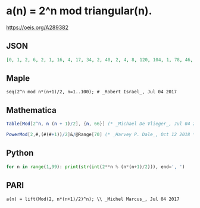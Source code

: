# a\(n\) \= 2^n mod triangular\(n\)\.
https://oeis.org/A289382
## JSON
```JSON
[0, 1, 2, 6, 2, 1, 16, 4, 17, 34, 2, 40, 2, 4, 8, 120, 104, 1, 78, 46, 134, 70, 140, 16, 132, 121, 134, 30, 2, 94, 64, 400, 206, 429, 158, 334, 2, 4, 8, 616, 494, 1, 690, 346, 692, 142, 848, 64, 912, 1024, 8, 796, 797, 379, 1528, 4, 350, 178, 1418, 916, 2, 4, 512, 1056, 32, 2011]
```
## Maple
```Maple
seq(2^n mod n*(n+1)/2, n=1..100); # _Robert Israel_, Jul 04 2017
```
## Mathematica
```Mathematica
Table[Mod[2^n, n (n + 1)/2], {n, 66}] (* _Michael De Vlieger_, Jul 04 2017 *)
```
```Mathematica
PowerMod[2,#,(#(#+1))/2]&/@Range[70] (* _Harvey P. Dale_, Oct 12 2018 *)
```
## Python
```Python
for n in range(1,99): print(str(int(2**n % (n*(n+1)/2))), end=', ')
```
## PARI
```PARI
a(n) = lift(Mod(2, n*(n+1)/2)^n); \\ _Michel Marcus_, Jul 04 2017
```
